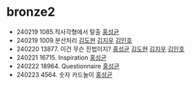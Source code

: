 # bronze2
- 240219 1085.직사각형에서 탈출 [홍성균](https://github.com/sesac-dobong1th-algorithm/bronze2/tree/main/Python/%EB%B0%B1%EC%A4%80/Bronze/1085.%E2%80%85%EC%A7%81%EC%82%AC%EA%B0%81%ED%98%95%EC%97%90%EC%84%9C%E2%80%85%ED%83%88%EC%B6%9C)
- 240219 1009.분산처리 [김도현](https://github.com/sesac-dobong1th-algorithm/bronze2/blob/main/02_19_dohyeon.ipynb) [김지우](https://github.com/sesac-dobong1th-algorithm/bronze2/blob/main/JW_0219_B0J_1009.py) [김인호](https://github.com/sesac-dobong1th-algorithm/bronze2/blob/main/No.1009.ipynb)
- 240220 13877. 이건 무슨 진법이지? [홍성균](https://github.com/sesac-dobong1th-algorithm/bronze2/tree/main/Python/%EB%B0%B1%EC%A4%80/Bronze/13877.%E2%80%85%EC%9D%B4%EA%B1%B4%E2%80%85%EB%AC%B4%EC%8A%A8%E2%80%85%EC%A7%84%EB%B2%95%EC%9D%B4%EC%A7%80%EF%BC%9F) [김도현](https://github.com/sesac-dobong1th-algorithm/bronze2/blob/main/02_20_dohyeon.ipynb) [김지우](https://github.com/sesac-dobong1th-algorithm/bronze2/blob/main/JW_0220_BOJ_13877.py) [김인호](https://github.com/sesac-dobong1th-algorithm/bronze2/blob/main/No.13877.ipynb)
- 240221 16715. Inspiration [홍성균](https://github.com/sesac-dobong1th-algorithm/bronze2/tree/main/Python/%EB%B0%B1%EC%A4%80/Bronze/16715.%E2%80%85Inspiration)
- 240222 18964. Questionnaire [홍성균](https://github.com/sesac-dobong1th-algorithm/bronze2/tree/main/Python/%EB%B0%B1%EC%A4%80/Bronze/18964.%E2%80%85Questionnaire)
- 240223 4564. 숫자 카드놀이 [홍성균](https://github.com/sesac-dobong1th-algorithm/bronze2/tree/main/Python/%EB%B0%B1%EC%A4%80/Bronze/4564.%E2%80%85%EC%88%AB%EC%9E%90%E2%80%85%EC%B9%B4%EB%93%9C%EB%86%80%EC%9D%B4)
